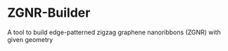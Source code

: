 # ZGNR-Builder
A tool to build edge-patterned zigzag graphene nanoribbons (ZGNR) with given geometry
